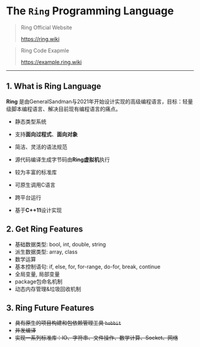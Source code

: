 # The ```Ring``` Programming Language


> Ring Official Website 
> 
> https://ring.wiki
> 

> Ring Code Exapmle
> 
> https://example.ring.wiki
> 

-----------------

## 1. What is Ring Language

**Ring** 是由GeneralSandman与2021年开始设计实现的高级编程语言，目标：轻量级脚本编程语言、解决目前现有编程语言的痛点。


- 静态类型系统

- 支持**面向过程式**、**面向对象**

- 简洁、灵活的语法规范

- 源代码编译生成字节码由**Ring虚拟机**执行

- 较为丰富的标准库

- 可原生调用C语言

- 跨平台运行

- 基于**C++11**设计实现



## 2. Get Ring Features

- 基础数据类型: bool, int, double, string
- 派生数据类型: array, class
- 数学运算
- 基本控制语句: if, else, for, for-range, do-for, break, continue
- 全局变量, 局部变量
- package包命名机制
- 动态内存管理&垃圾回收机制

## 3. Ring Future Features

- ~~具有原生的项目构建和包依赖管理工具 ```hobbit```~~
- ~~并发编译~~
- ~~实现一系列标准库：IO、字符串、文件操作、数学计算、Socket、网络~~
